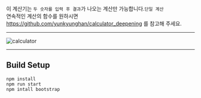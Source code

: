 이 계산기는 `두 숫자를 입력 후 결과`가 나오는 계산만 가능합니다.`단일 계산`<br>
연속적인 계산의 함수를 원하시면 https://github.com/yunkyunghan/calculator_deepening 를 참고해 주세요.
___
![calculator](https://user-images.githubusercontent.com/75987810/108031413-2ab5b200-7074-11eb-90fa-c32b2ebfb843.gif)
___
## Build Setup
```
npm install
npm run start
npm intall bootstrap
```
